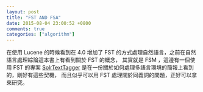 ```yaml
---
layout: post
title: "FST AND FSA"
date: 2015-08-04 23:00:52 +0800
comments: true
categories: ["algorithm"]
---
```


<!-- more -->


在使用 Lucene 的時候看到在 4.0 增加了 FST 的方式處理自然語言，之前在自然語言處理綜論這本書上有看到關於 FST 的概念，
其實就是 FSM ，這邊有一個使用 FST 的專案 [SolrTextTagger] 是在一份關於如何處理多語言環境的簡報上看到的，剛好有這些契機，
而且似乎可以用 FST 處理關於同義詞的問題，正好可以拿來研究。

[SolrTextTagger]:https://github.com/OpenSextant/SolrTextTagger